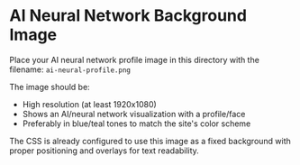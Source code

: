 # AI Neural Network Background Image

Place your AI neural network profile image in this directory with the filename:
`ai-neural-profile.png`

The image should be:
- High resolution (at least 1920x1080)
- Shows an AI/neural network visualization with a profile/face
- Preferably in blue/teal tones to match the site's color scheme

The CSS is already configured to use this image as a fixed background with proper positioning and overlays for text readability. 